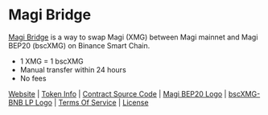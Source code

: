 # Magi Bridge
[Magi Bridge](https://swap.magibridge.com) is a way to swap Magi (XMG) between Magi mainnet and Magi BEP20 (bscXMG) on Binance Smart Chain.

- 1 XMG = 1 bscXMG
- Manual transfer within 24 hours
- No fees

[Website](https://swap.magibridge.com) | [Token Info](https://bit.ly/34sfd8v) | [Contract Source Code](https://github.com/MagiBridge/MagiBridge/blob/main/Contract%20Source%20Code) | [Magi BEP20 Logo](https://github.com/MagiBridge/MagiBridge/blob/main/Magi%20BEP20%20Logo.png) | [bscXMG-BNB LP Logo](https://github.com/MagiBridge/MagiBridge/blob/main/bscXMG-BNB%20LP%20Logo.png) | [Terms Of Service](https://github.com/MagiBridge/MagiBridge/blob/main/Magi%20Bridge%20TOS.pdf) | [License](https://github.com/MagiBridge/MagiBridge/blob/main/LICENSE)
